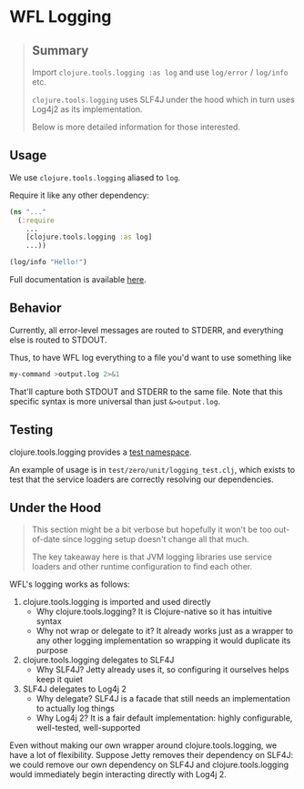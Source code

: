 # WFL Logging

> ## Summary
> Import `clojure.tools.logging :as log` and use `log/error` / `log/info` etc.
> 
> `clojure.tools.logging` uses SLF4J under the hood which in turn uses Log4j2 as its implementation.
> 
> Below is more detailed information for those interested.

## Usage
We use `clojure.tools.logging` aliased to `log`.

Require it like any other dependency:
```clojure
(ns "..."
  (:require
    ...
    [clojure.tools.logging :as log]
    ...))

(log/info "Hello!")
```

Full documentation is available [here](http://clojure.github.io/tools.logging/#clojure.tools.logging).

## Behavior
Currently, all error-level messages are routed to STDERR, and everything else is routed to STDOUT.

Thus, to have WFL log everything to a file you'd want to use something like
```bash
my-command >output.log 2>&1
```
That'll capture both STDOUT and STDERR to the same file.
Note that this specific syntax is more universal than just `&>output.log`.


## Testing
clojure.tools.logging provides a [test namespace](http://clojure.github.io/tools.logging/#clojure.tools.logging.test).

An example of usage is in `test/zero/unit/logging_test.clj`, which exists to test that the service loaders are correctly resolving our dependencies.

## Under the Hood
> This section might be a bit verbose but hopefully it won't be too out-of-date since logging setup
> doesn't change all that much. 
>
> The key takeaway here is that JVM logging libraries use service loaders
> and other runtime configuration to find each other.

WFL's logging works as follows:

1. clojure.tools.logging is imported and used directly
   - Why clojure.tools.logging? It is Clojure-native so it has intuitive syntax
   - Why not wrap or delegate to it? It already works just as a wrapper to any
     other logging implementation so wrapping it would duplicate its purpose
2. clojure.tools.logging delegates to SLF4J
   - Why SLF4J? Jetty already uses it, so configuring it ourselves helps keep
     it quiet
3. SLF4J delegates to Log4j 2
   - Why delegate? SLF4J is a facade that still needs an implementation to
     actually log things
   - Why Log4j 2? It is a fair default implementation: highly configurable,
     well-tested, well-supported
     
Even without making our own wrapper around clojure.tools.logging, we have
a lot of flexibility. Suppose Jetty removes their dependency on SLF4J: we
could remove our own dependency on SLF4J and clojure.tools.logging would
immediately begin interacting directly with Log4j 2.
